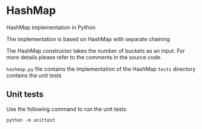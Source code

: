 # HashMap
HashMap implementation in Python

The implementation is based on HashMap with separate chaining

The HashMap constructor takes the number of buckets as an input. 
For more details please refer to the comments in the source code.

`hashmap.py` file contains the implementation of the HashMap
`tests` directory contains the unit tests

## Unit tests
Use the following command to run the unit tests

`python -m unittest`
